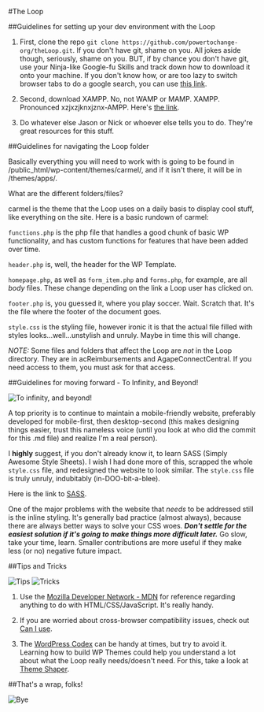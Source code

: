 #The Loop

##Guidelines for setting up your dev environment with the Loop

1. First, clone the repo `git clone https://github.com/powertochange-org/theLoop.git`. If you don't have git, shame on you. All jokes aside though, seriously, shame on you. BUT, if by chance you don't have git, use your Ninja-like Google-fu Skills and track down how to download it onto your machine. If you don't know how, or are too lazy to switch browser tabs to do a google search, you can use [this link](http://git-scm.com/).

2. Second, download XAMPP. No, not WAMP or MAMP. XAMPP. Pronounced xzjxzjknxjznx-AMPP. Here's [the link](https://www.apachefriends.org/index.html).

3. Do whatever else Jason or Nick or whoever else tells you to do. They're great resources for this stuff.

##Guidelines for navigating the Loop folder

Basically everything you will need to work with is going to be found in /public_html/wp-content/themes/carmel/, and if it isn't there, it will be in /themes/apps/. 

What are the different folders/files?

carmel is the theme that the Loop uses on a daily basis to display cool stuff, like everything on the site. Here is a basic rundown of carmel:

`functions.php` is the php file that handles a good chunk of basic WP functionality, and has custom functions for features that have been added over time. 

`header.php` is, well, the header for the WP Template.

`homepage.php`, as well as `form_item.php` and `forms.php`, for example, are all *body* files. These change depending on the link a Loop user has clicked on. 

`footer.php` is, you guessed it, where you play soccer. Wait. Scratch that. It's the file where the footer of the document goes.

`style.css` is the styling file, however ironic it is that the actual file filled with styles looks...well...unstylish and unruly. Maybe in time this will change.

*NOTE:* Some files and folders that affect the Loop are *not* in the Loop directory. They are in acReimbursements and AgapeConnectCentral. If you need access to them, you must ask for that access.

##Guidelines for moving forward - To Infinity, and Beyond!

![To infinity, and beyond!](http://media.giphy.com/media/oyNp7ABosl0ru/giphy.gif)

A top priority is to continue to maintain a mobile-friendly website, preferably developed for mobile-first, then desktop-second (this makes designing things easier, trust this nameless voice (until you look at who did the commit for this .md file) and realize I'm a real person).

I **highly** suggest, if you don't already know it, to learn SASS (Simply Awesome Style Sheets). I wish I had done more of this, scrapped the whole `style.css` file, and redesigned the website to look similar. The `style.css` file is truly unruly, indubitably (in-DOO-bit-a-blee).

Here is the link to [SASS](http://sass-lang.com/).

One of the major problems with the website that *needs* to be addressed still is the inline styling. It's generally bad practice (almost always), because there are always better ways to solve your CSS woes. ***Don't settle for the easiest solution if it's going to make things more difficult later.*** Go slow, take your time, learn. Smaller contributions are more useful if they make less (or no) negative future impact.

##Tips and Tricks

![Tips](http://ak.picdn.net/shutterstock/videos/771256/preview/stock-footage-tips-money-jar-ntsc.jpg) ![Tricks](http://cdn.meme.am/instances/59416816.jpg)

1. Use the [Mozilla Developer Network - MDN](https://developer.mozilla.org/en-US/) for reference regarding anything to do with HTML/CSS/JavaScript. It's really handy.

2. If you are worried about cross-browser compatibility issues, check out [Can I use](http://caniuse.com/).

3. The [WordPress Codex](http://codex.wordpress.org/) can be handy at times, but try to avoid it. Learning how to build WP Themes could help you understand a lot about what the Loop really needs/doesn't need. For this, take a look at [Theme Shaper](http://themeshaper.com/).

##That's a wrap, folks!

![Bye](http://media.giphy.com/media/k0FUxvaxaFJW8/giphy.gif)